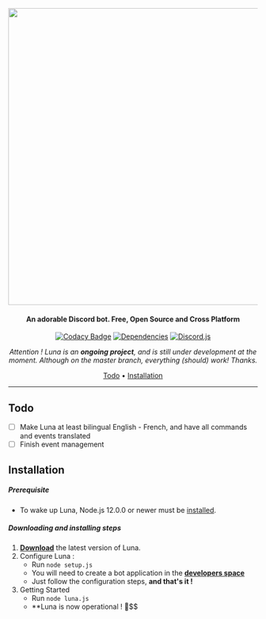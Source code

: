 <div align="center">

<img src="https://cdn.glitch.com/cc3ac29e-f4ce-4208-9e45-eadb26258397%2FFinalTest.png?v=1582118840141" width="600px">

#### An adorable Discord bot. Free, Open Source and Cross Platform

[![Codacy Badge](https://img.shields.io/codacy/grade/1770b308454b4ea5915d6b9fe1c631f3?color=2714E0&style=flat-square)](https://www.codacy.com/manual/Asgarrrrr/Luna?utm_source=github.com&amp;utm_medium=referral&amp;utm_content=Asgarrrrr/Luna&amp;utm_campaign=Badge_Grade)
[![Dependencies](https://img.shields.io/david/Asgarrrrr/Luna?color=4F36EC&style=flat-square)](https://david-dm.org/Asgarrrrr/Luna)
[![Discord.js](https://img.shields.io/badge/Discord.js-V.12-7354F6?style=flat-square)](https://www.npmjs.com/package/discord.js)

*Attention ! Luna is an **ongoing project**, and is still under development at the moment. Although on the master branch, everything (should) work! Thanks.*

[Todo](#Todo) • [Installation](#Todo)

---

</div>


## Todo
-   [ ] Make Luna at least bilingual English - French, and have all commands and events translated
-   [ ] Finish event management

## Installation

##### Prerequisite

-   To wake up Luna, Node.js 12.0.0 or newer must be [installed](https://nodejs.org/en/download/).

##### Downloading and installing steps
1. **[Download](https://github.com/Asgarrrrr/Luna/archive/master.zip )** the latest version of Luna.
2. Configure Luna :
    -   Run `node setup.js`
    -   You will need to create a bot application in the **[developers space](https://discordapp.com/developers/applications/me)**
    -   Just follow the configuration steps, **and that's it !**
3. Getting Started
    -   Run `node luna.js`
    -   **Luna is now operational ! 🎉$$
